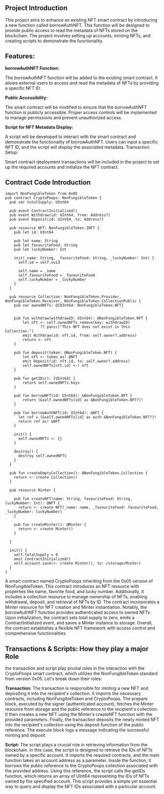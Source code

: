 ## Project Introduction 

This project aims to enhance an existing NFT smart contract by introducing a new function called borrowAuthNFT. This function will be designed to provide public access to read the metadata of NFTs stored on the blockchain. The project involves setting up accounts, minting NFTs, and creating scripts to demonstrate the functionality.

## Features:

**borrowAuthNFT Function:**

The borrowAuthNFT function will be added to the existing smart contract.
It allows external users to access and read the metadata of NFTs by providing a specific NFT ID.

**Public Accessibility:**

The smart contract will be modified to ensure that the borrowAuthNFT function is publicly accessible.
Proper access controls will be implemented to manage permissions and prevent unauthorized access.

**Script for NFT Metadata Display:**

A script will be developed to interact with the smart contract and demonstrate the functionality of borrowAuthNFT.
Users can input a specific NFT ID, and the script will display the associated metadata.
Transaction Setup:

Smart contract deployment transactions will be included in the project to set up the required accounts and initialize the NFT contract.

## Contract Code Introduction 

```cadence
import NonFungibleToken from 0x05
pub contract CryptoPoops: NonFungibleToken {
  pub var totalSupply: UInt64

  pub event ContractInitialized()
  pub event Withdraw(id: UInt64, from: Address?)
  pub event Deposit(id: UInt64, to: Address?)

  pub resource NFT: NonFungibleToken.INFT {
    pub let id: UInt64

    pub let name: String
    pub let favouriteFood: String
    pub let luckyNumber: Int

    init(_name: String, _favouriteFood: String, _luckyNumber: Int) {
      self.id = self.uuid

      self.name = _name
      self.favouriteFood = _favouriteFood
      self.luckyNumber = _luckyNumber
    }
  }

  pub resource Collection: NonFungibleToken.Provider, NonFungibleToken.Receiver, NonFungibleToken.CollectionPublic {
    pub var ownedNFTs: @{UInt64: NonFungibleToken.NFT}
    

    pub fun withdraw(withdrawID: UInt64): @NonFungibleToken.NFT {
        let nft <- self.ownedNFTs.remove(key: withdrawID) 
                ?? panic("This NFT does not exist in this Collection.")
        emit Withdraw(id: nft.id, from: self.owner?.address)
        return <- nft
    }

    pub fun deposit(token: @NonFungibleToken.NFT) {
        let nft <- token as! @NFT
        emit Deposit(id: nft.id, to: self.owner?.address)
        self.ownedNFTs[nft.id] <-! nft
    }

    pub fun getIDs(): [UInt64] {
        return self.ownedNFTs.keys
    }

    pub fun borrowNFT(id: UInt64): &NonFungibleToken.NFT {
        return (&self.ownedNFTs[id] as &NonFungibleToken.NFT?)!
    }

    pub fun borrowAuthNFT(id: UInt64): &NFT {
      let ref = (&self.ownedNFTs[id] as auth &NonFungibleToken.NFT?)!
      return ref as! &NFT
    }

    init() {
      self.ownedNFTs <- {}      
    }

    destroy() {
      destroy self.ownedNFTs
    }
  }

  pub fun createEmptyCollection(): @NonFungibleToken.Collection {
    return <- create Collection()
  }

  pub resource Minter {

    pub fun createNFT(name: String, favouriteFood: String, luckyNumber: Int): @NFT {
      return <- create NFT(_name: name, _favouriteFood: favouriteFood, _luckyNumber: luckyNumber)
    }

    pub fun createMinter(): @Minter {
      return <- create Minter()
    }

  }

  init() {
    self.totalSupply = 0
    emit ContractInitialized()
    self.account.save(<- create Minter(), to: /storage/Minter)
  }
}
```
A smart contract named CryptoPoops inheriting from the 0x05 version of NonFungibleToken. This contract introduces an NFT resource with properties like name, favorite food, and lucky number. Additionally, it includes a collection resource to manage ownership of NFTs, enabling withdrawal, deposit, and retrieval of NFTs by ID. The contract incorporates a Minter resource for NFT creation and Minter instantiation. Notably, the borrowAuthNFT function provides authenticated access to owned NFTs. Upon initialization, the contract sets total supply to zero, emits a ContractInitialized event, and saves a Minter instance to storage. Overall, the contract establishes a flexible NFT framework with access control and comprehensive functionalities

## Transactions & Scripts: How they play a major Role

the transaction and script play pivotal roles in the interaction with the CryptoPoops smart contract, which utilizes the NonFungibleToken standard from version 0x05. Let's break down their roles:

**Transaction:**
The transaction is responsible for minting a new NFT and depositing it into the recipient's collection. It imports the necessary contracts, including NonFungibleToken and CryptoPoops. The prepare block, executed by the signer (authenticated account), fetches the Minter resource from storage and the public reference to the recipient's collection. It then creates a new NFT using the Minter's createNFT function with the provided parameters. Finally, the transaction deposits the newly minted NFT into the recipient's collection using the deposit function of the public reference. The execute block logs a message indicating the successful minting and deposit.

**Script:**
The script plays a crucial role in retrieving information from the blockchain. In this case, the script is designed to retrieve the IDs of NFTs owned by a specific account. It imports the required contracts, and the main function takes an account address as a parameter. Inside the function, it borrows the public reference to the CryptoPoops collection associated with the provided address. Using this reference, the script calls the getIDs function, which returns an array of UInt64 representing the IDs of NFTs owned by the specified account. This script provides a simple yet essential way to query and display the NFT IDs associated with a particular account.
